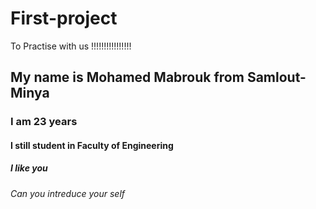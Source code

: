 # First-project
To Practise with us !!!!!!!!!!!!!!!!
## My name is Mohamed Mabrouk from Samlout-Minya
### I am 23 years 
#### I still student in Faculty of Engineering 
##### I like you
###### Can you intreduce your self 

